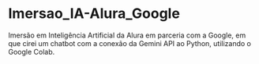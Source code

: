 # Imersao_IA-Alura_Google

Imersão em Inteligência Artificial da Alura em parceria com a Google, em que cirei um chatbot com a conexão da Gemini API ao Python, utilizando o Google Colab.
